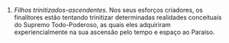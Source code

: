 ﻿1. <I>Filhos trinitizados-ascendentes</I>. Nos seus esforços criadores, os finalitores estão tentando trinitizar determinadas realidades conceituais do Supremo Todo-Poderoso, as quais eles adquiriram experiencialmente na sua ascensão pelo tempo e espaço ao Paraíso.